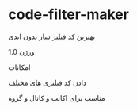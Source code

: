 # code-filter-maker
بهترین کد فیلتر ساز بدون ایدی 
 
 
 ورژن 1.0
 
 
 امکانات
 
 
دادن کد فیلتری های مختلف


مناسب برای اکانت و کانال و گروه

